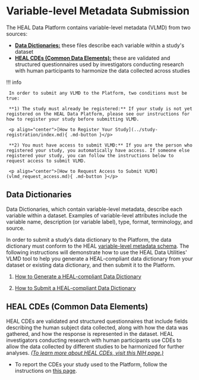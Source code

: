 # Variable-level Metadata Submission  

The HEAL Data Platform contains variable-level metadata (VLMD) from two sources:

* [**Data Dictionaries:**](#data-dictionaries) these files describe each variable within a study's dataset
* [**HEAL CDEs (Common Data Elements):**](#heal-cdes-common-data-elements) these are validated and structured questionnaires used by investigators conducting research with human participants to harmonize the data collected across studies

!!! info 

     In order to submit any VLMD to the Platform, two conditions must be true:
     
     **1) The study must already be registered:** If your study is not yet registered on the HEAL Data Platform, please see our instructions for how to register your study before submitting VLMD. 
     
     <p align="center">[How to Register Your Study](../study-registration/index.md){ .md-button }</p>

     **2) You must have access to submit VLMD:** If you are the person who registered your study, you automatically have access. If someone else registered your study, you can follow the instructions below to request access to submit VLMD. 

     <p align="center">[How to Request Access to Submit VLMD](vlmd_request_access.md){ .md-button }</p>

## Data Dictionaries

Data Dictionaries, which contain variable-level metadata, describe each variable within a dataset. Examples of variable-level attributes include the variable name, description (or variable label), type, format, terminology, and source.

In order to submit a study’s data dictionary to the Platform, the data dictionary must conform to the HEAL [variable-level metadata schema](https://github.com/HEAL/heal-metadata-schemas/tree/main/variable-level-metadata-schema). The following instructions will demonstrate how to use the HEAL Data Utilities' VLMD tool to help you generate a HEAL-compliant data dictionary from your dataset or existing data dictionary, and then submit it to the Platform.

1. [How to Generate a HEAL-compliant Data Dictionary](vlmd_healdata_utils.md)

2. [How to Submit a HEAL-compliant Data Dictionary](vlmd_submission.md)

## HEAL CDEs (Common Data Elements)

HEAL CDEs are validated and structured questionnaires that include fields describing the human subject data collected, along with how the data was gathered, and how the response is represented in the dataset. HEAL investigators conducting research with human participants use CDEs to allow the data collected by different studies to be harmonized for further analyses. [*(To learn more about HEAL CDEs, visit this NIH page.)*](https://heal.nih.gov/data/common-data-elements)

* To report the CDEs your study used to the Platform, follow the instructions on [this page](vlmd_submit_CDE.md).  
